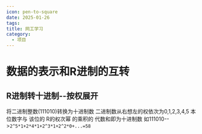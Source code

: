 ```yaml
---
icon: pen-to-square
date: 2025-01-26
tags: 
title: 网工学习
category:
  - 项目
---
```


# 数据的表示和R进制的互转
## R进制转十进制--按权展开
将二进制整数(111010)转换为十进制数
二进制数从右想左的权依次为0,1,2,3,4,5
本位数字与 该位的 R的权次幂 的乘积的 代数和即为十进制数
如111010-->`2^5*1+2*4*1+2^3*1+2^2*0+...=58`

